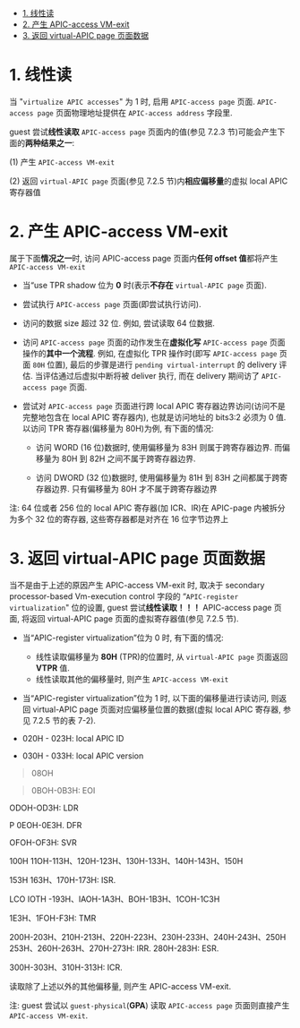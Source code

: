 
<!-- @import "[TOC]" {cmd="toc" depthFrom=1 depthTo=6 orderedList=false} -->

<!-- code_chunk_output -->

- [1. 线性读](#1-线性读)
- [2. 产生 APIC-access VM-exit](#2-产生-apic-access-vm-exit)
- [3. 返回 virtual-APIC page 页面数据](#3-返回-virtual-apic-page-页面数据)

<!-- /code_chunk_output -->

# 1. 线性读

当 "`virtualize APIC accesses`" 为 1 时, 启用 `APIC-access page` 页面. `APIC-access page` 页面物理地址提供在 `APIC-access address` 字段里.

guest 尝试**线性读取** `APIC-access page` 页面内的值(参见 7.2.3 节)可能会产生下面的**两种结果之一**: 

(1) 产生 `APIC-access VM-exit`

(2) 返回 `virtual-APIC page` 页面(参见 7.2.5 节)内**相应偏移量**的虚拟 local APIC 寄存器值

# 2. 产生 APIC-access VM-exit

属于下面**情况之一**时, 访问 APIC-access page 页面内**任何 offset 值**都将产生 `APIC-access VM-exit`

* 当“use TPR shadow 位为 **0** 时(表示**不存在** `virtual-APIC page` 页面). 

* 尝试执行 `APIC-access page` 页面(即尝试执行访问). 

* 访问的数据 size 超过 32 位. 例如, 尝试读取 64 位数据. 

* 访问 `APIC-access page` 页面的动作发生在**虚拟化写** `APIC-access page` 页面操作的**其中一个流程**. 例如, 在虚拟化 TPR 操作时(即写 `APIC-access page` 页面 `80H` 位置), 最后的步骤是进行 `pending virtual-interrupt` 的 delivery 评估. 当评估通过后虚拟中断将被 deliver 执行, 而在 delivery 期间访了 `APIC-access page` 页面. 

* 尝试对 `APIC-access page` 页面进行跨 local APIC 寄存器边界访问(访问不是完整地包含在 local APIC 寄存器内), 也就是访问地址的 bits3:2 必须为 0 值. 以访问 TPR 寄存器(偏移量为 80H)为例, 有下面的情况: 

    * 访问 WORD (16 位)数据时, 使用偏移量为 83H 则属于跨寄存器边界. 而偏移量为 80H 到 82H 之间不属于跨寄存器边界. 

    * 访问 DWORD (32 位)数据时, 使用偏移量为 81H 到 83H 之间都属于跨寄存器边界. 只有偏移量为 80H 才不属于跨寄存器边界

注: 64 位或者 256 位的 local APIC 寄存器(加 ICR、IR)在 APIC-page 内被拆分为多个 32 位的寄存器, 这些寄存器都是对齐在 16 位字节边界上

# 3. 返回 virtual-APIC page 页面数据

当不是由于上述的原因产生 APIC-access VM-exit 时, 取决于 secondary processor-based Vm-execution control 字段的 “`APIC-register virtualization`" 位的设置, guest 尝试**线性读取！！！** APIC-access page 页面, 将返回 virtual-APIC page 页面的虚拟寄存器值(参见 7.2.5 节). 

* 当“APIC-register virtualization”位为 0 时, 有下面的情况: 

    * 线性读取偏移量为 **80H** (TPR)的位置时, 从 `virtual-APIC page` 页面返回 **VTPR** 值. 
    * 线性读取其他的偏移量时, 则产生 `APIC-access VM-exit`

* 当“APIC-register virtualization”位为 1 时, 以下面的偏移量进行读访问, 则返回  virtual-APIC page 页面对应偏移量位置的数据(虚拟 local APIC 寄存器, 参见 7.2.5 节的表 7-2). 

* 020H - 023H: local APIC ID
* 030H - 033H: local APIC version

>08OH

>0BOH-0B3H: EOI

 ODOH-OD3H: LDR

 P 0EOH-0E3H. DFR

 OFOH-OF3H: SVR

100H 11OH-113H、120H-123H、130H-133H、140H-143H、150H

153H 163H、170H-173H: ISR. 

 LCO IOTH -193H、IAOH-1A3H、BOH-1B3H、1COH-1C3H

1E3H、1FOH-F3H: TMR

200H-203H、210H-213H、220H-223H、230H-233H、240H-243H、250H 253H、260H-263H、270H-273H: IRR. 280H-283H: ESR. 

300H-303H、310H-313H: ICR. 

读取除了上述以外的其他偏移量, 则产生 APIC-access VM-exit.

注: guest 尝试以 `guest-physical`(**GPA**) 读取 `APIC-access page` 页面则直接产生 `APIC-access VM-exit`.